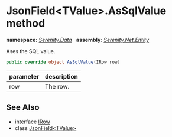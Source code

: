 # JsonField&lt;TValue&gt;.AsSqlValue method
**namespace:** *[Serenity.Data](../../README.md#serenity.data-namespace)*   **assembly**: *[Serenity.Net.Entity](../../README.md)*

Ases the SQL value.

```csharp
public override object AsSqlValue(IRow row)
```

| parameter | description |
| --- | --- |
| row | The row. |

## See Also

* interface [IRow](../IRow.md)
* class [JsonField&lt;TValue&gt;](../JsonField-1.md)